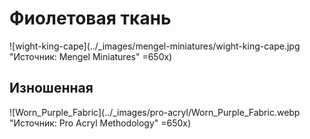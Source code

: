 # Фиолетовая ткань

![wight-king-cape](../_images/mengel-miniatures/wight-king-cape.jpg "Источник: Mengel Miniatures" =650x)

## Изношенная

![Worn_Purple_Fabric](../_images/pro-acryl/Worn_Purple_Fabric.webp "Источник: Pro Acryl Methodology" =650x)